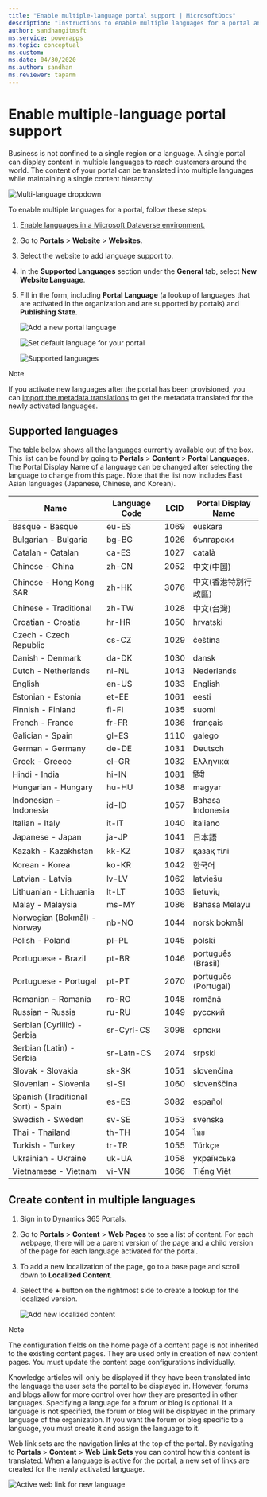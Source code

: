 ```yaml
---
title: "Enable multiple-language portal support | MicrosoftDocs"
description: "Instructions to enable multiple languages for a portal and create content in multiple languages."
author: sandhangitmsft
ms.service: powerapps
ms.topic: conceptual
ms.custom: 
ms.date: 04/30/2020
ms.author: sandhan
ms.reviewer: tapanm
---
```


# Enable multiple-language portal support
Business is not confined to a single region or a language. A single portal can display content in multiple languages to reach customers around the world. The content of your portal can be translated into multiple languages while maintaining a single content hierarchy.

![Multi-language dropdown](../media/multi-language-dropdown.png "Multiple-language drop-down list")  

To enable multiple languages for a portal, follow these steps:

1. [Enable languages in a Microsoft Dataverse environment.](https://docs.microsoft.com/power-platform/admin/enable-languages)  
2. Go to **Portals** > **Website** > **Websites**.
3. Select the website to add language support to.
4. In the **Supported Languages** section under the **General** tab, select **New Website Language**.
5. Fill in the form, including **Portal Language** (a lookup of languages that are activated in the organization and are supported by portals) and **Publishing State**.

   ![Add a new portal language](../media/add-new-portal-language.png "Add a new portal language")

   ![Set default language for your portal](../media/set-default-language-portal.png "Set default language for your portal")

   ![Supported languages](../media/supported-languages.png "Supported languages")

> [!Note]
> If you activate new languages after the portal has been provisioned, you can [import the metadata translations](../admin/import-metadata-translation.md) to get the metadata translated for the newly activated languages.

## Supported languages

The table below shows all the languages currently available out of the box. This list can be found by going to **Portals** &gt; **Content** &gt; **Portal Languages**. The Portal Display Name of a language can be changed after selecting the language to change from this page. Note that the list now includes East Asian languages (Japanese, Chinese, and Korean).

| **Name**                           | **Language Code** | **LCID** | **Portal Display Name** |
|------------------------------------|-------------------|----------|-------------------------|
| Basque - Basque                    | eu-ES             | 1069     | euskara                 |
| Bulgarian - Bulgaria               | bg-BG             | 1026     | български               |
| Catalan - Catalan                  | ca-ES             | 1027     | català                  |
| Chinese - China                    | zh-CN             | 2052     | 中文(中国)              |
| Chinese - Hong Kong SAR            | zh-HK             | 3076     | 中文(香港特別行政區)    |
| Chinese - Traditional              | zh-TW             | 1028     | 中文(台灣)              |
| Croatian - Croatia                 | hr-HR             | 1050     | hrvatski                |
| Czech - Czech Republic             | cs-CZ             | 1029     | čeština                 |
| Danish - Denmark                   | da-DK             | 1030     | dansk                   |
| Dutch - Netherlands                | nl-NL             | 1043     | Nederlands              |
| English                            | en-US             | 1033     | English                 |
| Estonian - Estonia                 | et-EE             | 1061     | eesti                   |
| Finnish - Finland                  | fi-FI             | 1035     | suomi                   |
| French - France                    | fr-FR             | 1036     | français                |
| Galician - Spain                   | gl-ES             | 1110     | galego                  |
| German - Germany                   | de-DE             | 1031     | Deutsch                 |
| Greek - Greece                     | el-GR             | 1032     | Ελληνικά                |
| Hindi - India                      | hi-IN             | 1081     | हिंदी                   |
| Hungarian - Hungary                | hu-HU             | 1038     | magyar                  |
| Indonesian - Indonesia             | id-ID             | 1057     | Bahasa Indonesia        |
| Italian - Italy                    | it-IT             | 1040     | italiano                |
| Japanese - Japan                   | ja-JP             | 1041     | 日本語                  |
| Kazakh - Kazakhstan                | kk-KZ             | 1087     | қазақ тілі              |
| Korean - Korea                     | ko-KR             | 1042     | 한국어                  |
| Latvian - Latvia                   | lv-LV             | 1062     | latviešu                |
| Lithuanian - Lithuania             | lt-LT             | 1063     | lietuvių                |
| Malay - Malaysia                   | ms-MY             | 1086     | Bahasa Melayu           |
| Norwegian (Bokmål) - Norway        | nb-NO             | 1044     | norsk bokmål            |
| Polish - Poland                    | pl-PL             | 1045     | polski                  |
| Portuguese - Brazil                | pt-BR             | 1046     | português (Brasil)      |
| Portuguese - Portugal              | pt-PT             | 2070     | português (Portugal)    |
| Romanian - Romania                 | ro-RO             | 1048     | română                  |
| Russian - Russia                   | ru-RU             | 1049     | русский                 |
| Serbian (Cyrillic) - Serbia        | sr-Cyrl-CS        | 3098     | српски                  |
| Serbian (Latin) - Serbia           | sr-Latn-CS        | 2074     | srpski                  |
| Slovak - Slovakia                  | sk-SK             | 1051     | slovenčina              |
| Slovenian - Slovenia               | sl-SI             | 1060     | slovenščina             |
| Spanish (Traditional Sort) - Spain | es-ES             | 3082     | español                 |
| Swedish - Sweden                   | sv-SE             | 1053     | svenska                 |
| Thai - Thailand                    | th-TH             | 1054     | ไทย                     |
| Turkish - Turkey                   | tr-TR             | 1055     | Türkçe                  |
| Ukrainian - Ukraine                | uk-UA             | 1058     | українська              |
| Vietnamese - Vietnam               | vi-VN             | 1066     | Tiếng Việt              |

## Create content in multiple languages

1. Sign in to Dynamics 365 Portals.
2. Go to **Portals** > **Content** > **Web Pages** to see a list of content. For each webpage, there will be a parent version of the page and a child version of the page for each language activated for the portal.
3. To add a new localization of the page, go to a base page and scroll down to **Localized Content**.
4. Select the **+** button on the rightmost side to create a lookup for the localized version.

    ![Add new localized content](../media/add-new-localized-content.png "Add new localized content")  

> [!Note]
> The configuration fields on the home page of a content page is not inherited to the existing content pages. They are used only in creation of new content pages. You must update the content page configurations individually.

Knowledge articles will only be displayed if they have been translated into the language the user sets the portal to be displayed in. However, forums and blogs allow for more control over how they are presented in other languages. Specifying a language for a forum or blog is optional. If a language is not specified, the forum or blog will be displayed in the primary language of the organization. If you want the forum or blog specific to a language, you must create it and assign the language to it.

Web link sets are the navigation links at the top of the portal. By navigating to **Portals** > **Content** > **Web Link Sets** you can control how this content is translated. When a language is active for the portal, a new set of links are created for the newly activated language.

![Active web link for new language](../media/active-weblink-new-language.png "Active web link for new language")
